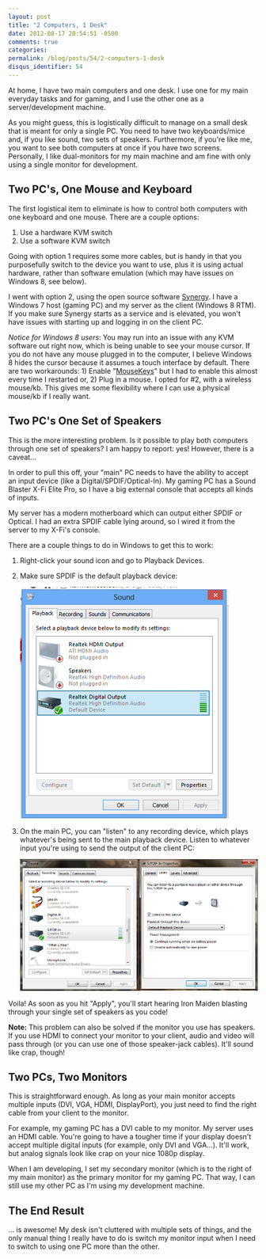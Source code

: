 ```yaml
---
layout: post
title: "2 Computers, 1 Desk"
date: 2012-08-17 20:54:51 -0500
comments: true
categories:
permalink: /blog/posts/54/2-computers-1-desk
disqus_identifier: 54
---
```


At home, I have two main computers and one desk. I use one for my main everyday tasks and for gaming, and I use the other one as a server/development machine.

As you might guess, this is logistically difficult to manage on a small desk that is meant for only a single PC. You need to have two keyboards/mice and, if you like sound, two sets of speakers. Furthermore, if you're like me, you want to see both computers at once if you have two screens. Personally, I like dual-monitors for my main machine and am fine with only using a single monitor for development.

## Two PC's, One Mouse and Keyboard

The first logistical item to eliminate is how to control both computers with one keyboard and one mouse. There are a couple options:

1. Use a hardware KVM switch
2. Use a software KVM switch

Going with option 1 requires some more cables, but is handy in that you purposefully switch to the device you want to use, plus it is using actual hardware, rather than software emulation (which may have issues on Windows 8, see below).

I went with option 2, using the open source software [Synergy](http://synergy-foss.org/). I have a Windows 7 host (gaming PC) and my server as the client (Windows 8 RTM). If you make sure Synergy starts as a service and is elevated, you won't have issues with starting up and logging in on the client PC.

*Notice for Windows 8 users*: You may run into an issue with any KVM software out right now, which is being unable to see your mouse cursor. If you do not have any mouse plugged in to the computer, I believe Windows 8 hides the cursor because it assumes a touch interface by default. There are two workarounds: 1) Enable "[MouseKeys](http://windows.microsoft.com/is-IS/windows7/Use-Mouse-Keys-to-move-the-mouse-pointer)" but I had to enable this almost every time I restarted or, 2) Plug in a mouse. I opted for #2, with a wireless mouse/kb. This gives me some flexibility where I can use a physical mouse/kb if I really want.

## Two PC's One Set of Speakers

This is the more interesting problem. Is it possible to play both computers through one set of speakers? I am happy to report: yes! However, there is a caveat...

In order to pull this off, your "main" PC needs to have the ability to accept an input device (like a Digital/SPDIF/Optical-In). My gaming PC has a Sound Blaster X-Fi Elite Pro, so I have a big external console that accepts all kinds of inputs.

My server has a modern motherboard which can output either SPDIF or Optical. I had an extra SPDIF cable lying around, so I wired it from the server to my X-Fi's console.

There are a couple things to do in Windows to get this to work:

1. Right-click your sound icon and go to Playback Devices.

2. Make sure SPDIF is the default playback device:

    ![SPDIF](/blog/images/66.png)

3. On the main PC, you can "listen" to any recording device, which plays whatever's being sent to the main playback device. Listen to whatever input you're using to send the output of the client PC:

    ![Listen](/blog/images/68.png)

Voila! As soon as you hit "Apply", you'll start hearing Iron Maiden blasting through your single set of speakers as you code!

**Note:** This problem can also be solved if the monitor you use has speakers. If you use HDMI to connect your monitor to your client, audio and video will pass through (or you can use one of those speaker-jack cables). It'll sound like crap, though!

## Two PCs, Two Monitors

This is straightforward enough. As long as your main monitor accepts multiple inputs (DVI, VGA, HDMI, DisplayPort), you just need to find the right cable from your client to the monitor.

For example, my gaming PC has a DVI cable to my monitor. My server uses an HDMI cable. You're going to have a tougher time if your display doesn't accept multiple digital inputs (for example, only DVI and VGA...). It'll work, but analog signals look like crap on your nice 1080p display.

When I am developing, I set my secondary monitor (which is to the right of my main monitor) as the primary monitor for my gaming PC. That way, I can still use my other PC as I'm using my development machine.

## The End Result

... is awesome! My desk isn't cluttered with multiple sets of things, and the only manual thing I really have to do is switch my monitor input when I need to switch to using one PC more than the other.